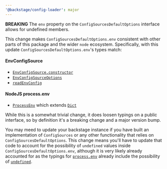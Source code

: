 ```yaml
---
'@backstage/config-loader': major
---
```


**BREAKING** The `env` property on the `ConfigSourcesDefaultOptions` interface allows for undefined members.

This change makes `ConfigSourcesDefaultOptions.env` consistent with other parts of this package and the wider
`node` ecosystem. Specifically, with this update `ConfigSourcesDefaultOptions.env`'s types match:

#### EnvConfigSource

- [`EnvConfigSource.constructor`](https://github.com/backstage/backstage/blob/c780320418b7775f18fc0d2cc279ee7db9c7cb25/packages/config-loader/src/sources/EnvConfigSource.ts#L68)
- [`EnvConfigSourceOptions`](https://github.com/backstage/backstage/blob/c780320418b7775f18fc0d2cc279ee7db9c7cb25/packages/config-loader/src/sources/EnvConfigSource.ts#L31)
- [`readEnvConfig`](https://github.com/backstage/backstage/blob/c780320418b7775f18fc0d2cc279ee7db9c7cb25/packages/config-loader/src/sources/EnvConfigSource.ts#L114)

#### NodeJS process.env

- [`ProcessEnv`](https://github.com/DefinitelyTyped/DefinitelyTyped/blob/aa121ee3a7a3caa16433b66c1103df5904f612ea/types/node/v18/process.d.ts#L137)
  which extends [`Dict`](https://github.com/DefinitelyTyped/DefinitelyTyped/blob/aa121ee3a7a3caa16433b66c1103df5904f612ea/types/node/v18/globals.d.ts#L333-L335)

While this is a somewhat trivial change, it does loosen typings on a public interface, so by definition it's a breaking
change and a major version bump.

You may meed to update your backstage instance if you have built an implementation of `ConfigSources` or any other
functionality that relies on `ConfigSourcesDefaultOptions`. This change means you'll have to update that code to account
for the possibility of `undefined` values inside `ConfigSourcesDefaultOptions.env`, although it is very likely already
accounted for as the typings for [`process.env`](https://github.com/DefinitelyTyped/DefinitelyTyped/blob/aa121ee3a7a3caa16433b66c1103df5904f612ea/types/node/v18/process.d.ts#L137)
already include the possibility of [`undefined`](https://github.com/DefinitelyTyped/DefinitelyTyped/blob/aa121ee3a7a3caa16433b66c1103df5904f612ea/types/node/v18/globals.d.ts#L333-L335).
